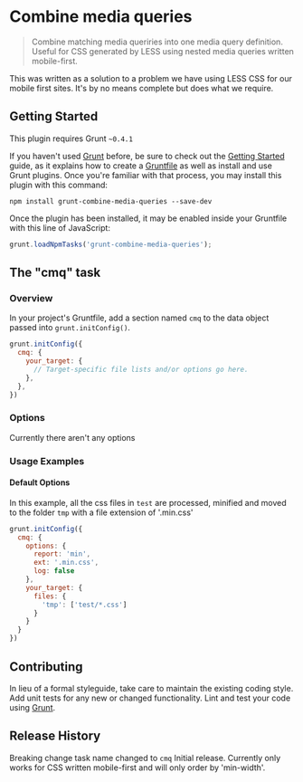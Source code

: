 # Combine media queries

> Combine matching media queriries into one media query definition. Useful for CSS generated by LESS using nested media queries written mobile-first.

This was written as a solution to a problem we have using LESS CSS for our mobile first sites. It's by no means complete but does what we require.

## Getting Started
This plugin requires Grunt `~0.4.1`

If you haven't used [Grunt](http://gruntjs.com/) before, be sure to check out the [Getting Started](http://gruntjs.com/getting-started) guide, as it explains how to create a [Gruntfile](http://gruntjs.com/sample-gruntfile) as well as install and use Grunt plugins. Once you're familiar with that process, you may install this plugin with this command:

```shell
npm install grunt-combine-media-queries --save-dev
```

Once the plugin has been installed, it may be enabled inside your Gruntfile with this line of JavaScript:

```js
grunt.loadNpmTasks('grunt-combine-media-queries');
```

## The "cmq" task

### Overview
In your project's Gruntfile, add a section named `cmq` to the data object passed into `grunt.initConfig()`.

```js
grunt.initConfig({
  cmq: {
    your_target: {
      // Target-specific file lists and/or options go here.
    },
  },
})
```

### Options

Currently there aren't any options

### Usage Examples

#### Default Options
In this example, all the css files in `test` are processed, minified and moved to the folder `tmp` with a file extension of '.min.css'

```js
grunt.initConfig({
  cmq: {
    options: {
      report: 'min',
      ext: '.min.css',
      log: false
    },
    your_target: {
      files: {
        'tmp': ['test/*.css']
      }
    }
  }
})
```

## Contributing
In lieu of a formal styleguide, take care to maintain the existing coding style. Add unit tests for any new or changed functionality. Lint and test your code using [Grunt](http://gruntjs.com/).

## Release History
Breaking change task name changed to `cmq`
Initial release. Currently only works for CSS written mobile-first and will only order by 'min-width'.

